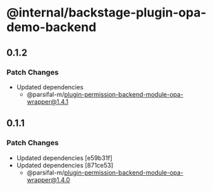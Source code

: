 # @internal/backstage-plugin-opa-demo-backend

## 0.1.2

### Patch Changes

- Updated dependencies
  - @parsifal-m/plugin-permission-backend-module-opa-wrapper@1.4.1

## 0.1.1

### Patch Changes

- Updated dependencies [e59b31f]
- Updated dependencies [871ce53]
  - @parsifal-m/plugin-permission-backend-module-opa-wrapper@1.4.0
